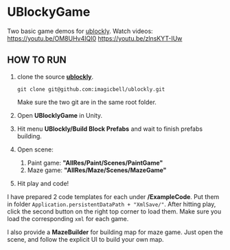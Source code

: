 # UBlockyGame

Two basic game demos for [ublockly](https://github.com/imagicbell/ublockly).
Watch videos:
https://youtu.be/OM8UHv4IQI0
https://youtu.be/zlnsKYT-IUw



## HOW TO RUN

1. clone the source **[ublockly](https://github.com/imagicbell/ublockly)**.

   ```
   git clone git@github.com:imagicbell/ublockly.git
   ```

   Make sure the two git are in the same root folder.

2. Open **UBlocklyGame** in Unity.

3. Hit menu **UBlockly/Build Block Prefabs** and wait to finish prefabs building.

4. Open scene:

   1. Paint game: **"AllRes/Paint/Scenes/PaintGame"**
   2. Maze game:  **"AllRes/Maze/Scenes/MazeGame"**

5. Hit play and code!

I have prepared 2 code templates for each under **/ExampleCode**. Put them in folder `Application.persistentDataPath + "XmlSave/"`. After hitting play, click the second button on the right top corner to load them. Make sure you load the corresponding `xml` for each game. 

I also provide a **MazeBuilder** for building map for maze game. Just open the scene, and follow the explicit UI to build your own map.

